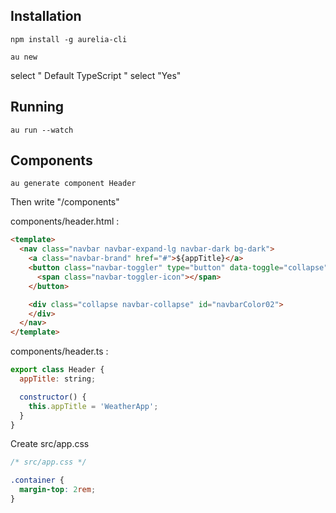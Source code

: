 ## Installation 

```
npm install -g aurelia-cli
```

```
au new
```

select " Default TypeScript "
select "Yes"


## Running 

```
au run --watch
```

## Components
```
au generate component Header
```
Then write "/components"

components/header.html :

```html
<template>
  <nav class="navbar navbar-expand-lg navbar-dark bg-dark">
    <a class="navbar-brand" href="#">${appTitle}</a>
    <button class="navbar-toggler" type="button" data-toggle="collapse" data-target="#navbarColor02" aria-controls="navbarColor02" aria-expanded="false" aria-label="Toggle navigation">
      <span class="navbar-toggler-icon"></span>
    </button>

    <div class="collapse navbar-collapse" id="navbarColor02">
    </div>
  </nav>
</template>
```

components/header.ts : 
```javascript
export class Header {
  appTitle: string;

  constructor() {
    this.appTitle = 'WeatherApp';
  }
}
```
Create src/app.css
```css
/* src/app.css */

.container {
  margin-top: 2rem;
}


```

```

```

```

```

```

```